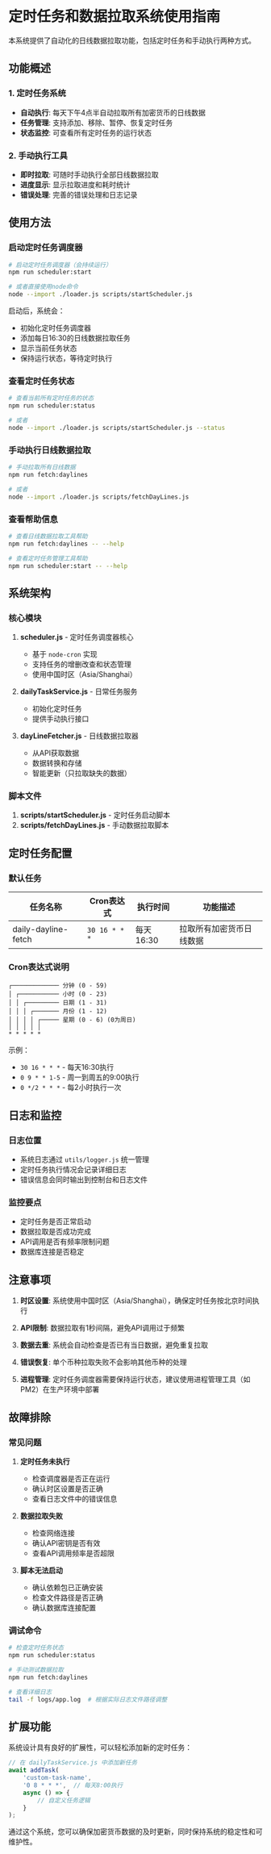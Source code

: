 # 定时任务和数据拉取系统使用指南

本系统提供了自动化的日线数据拉取功能，包括定时任务和手动执行两种方式。

## 功能概述

### 1. 定时任务系统
- **自动执行**: 每天下午4点半自动拉取所有加密货币的日线数据
- **任务管理**: 支持添加、移除、暂停、恢复定时任务
- **状态监控**: 可查看所有定时任务的运行状态

### 2. 手动执行工具
- **即时拉取**: 可随时手动执行全部日线数据拉取
- **进度显示**: 显示拉取进度和耗时统计
- **错误处理**: 完善的错误处理和日志记录

## 使用方法

### 启动定时任务调度器

```bash
# 启动定时任务调度器（会持续运行）
npm run scheduler:start

# 或者直接使用node命令
node --import ./loader.js scripts/startScheduler.js
```

启动后，系统会：
- 初始化定时任务调度器
- 添加每日16:30的日线数据拉取任务
- 显示当前任务状态
- 保持运行状态，等待定时执行

### 查看定时任务状态

```bash
# 查看当前所有定时任务的状态
npm run scheduler:status

# 或者
node --import ./loader.js scripts/startScheduler.js --status
```

### 手动执行日线数据拉取

```bash
# 手动拉取所有日线数据
npm run fetch:daylines

# 或者
node --import ./loader.js scripts/fetchDayLines.js
```

### 查看帮助信息

```bash
# 查看日线数据拉取工具帮助
npm run fetch:daylines -- --help

# 查看定时任务管理工具帮助
npm run scheduler:start -- --help
```

## 系统架构

### 核心模块

1. **scheduler.js** - 定时任务调度器核心
   - 基于 `node-cron` 实现
   - 支持任务的增删改查和状态管理
   - 使用中国时区（Asia/Shanghai）

2. **dailyTaskService.js** - 日常任务服务
   - 初始化定时任务
   - 提供手动执行接口

3. **dayLineFetcher.js** - 日线数据拉取器
   - 从API获取数据
   - 数据转换和存储
   - 智能更新（只拉取缺失的数据）

### 脚本文件

1. **scripts/startScheduler.js** - 定时任务启动脚本
2. **scripts/fetchDayLines.js** - 手动数据拉取脚本

## 定时任务配置

### 默认任务

| 任务名称 | Cron表达式 | 执行时间 | 功能描述 |
|---------|-----------|----------|----------|
| daily-dayline-fetch | `30 16 * * *` | 每天16:30 | 拉取所有加密货币日线数据 |

### Cron表达式说明

```
┌───────────── 分钟 (0 - 59)
│ ┌─────────── 小时 (0 - 23)
│ │ ┌───────── 日期 (1 - 31)
│ │ │ ┌─────── 月份 (1 - 12)
│ │ │ │ ┌───── 星期 (0 - 6) (0为周日)
│ │ │ │ │
* * * * *
```

示例：
- `30 16 * * *` - 每天16:30执行
- `0 9 * * 1-5` - 周一到周五的9:00执行
- `0 */2 * * *` - 每2小时执行一次

## 日志和监控

### 日志位置
- 系统日志通过 `utils/logger.js` 统一管理
- 定时任务执行情况会记录详细日志
- 错误信息会同时输出到控制台和日志文件

### 监控要点
- 定时任务是否正常启动
- 数据拉取是否成功完成
- API调用是否有频率限制问题
- 数据库连接是否稳定

## 注意事项

1. **时区设置**: 系统使用中国时区（Asia/Shanghai），确保定时任务按北京时间执行

2. **API限制**: 数据拉取有1秒间隔，避免API调用过于频繁

3. **数据去重**: 系统会自动检查是否已有当日数据，避免重复拉取

4. **错误恢复**: 单个币种拉取失败不会影响其他币种的处理

5. **进程管理**: 定时任务调度器需要保持运行状态，建议使用进程管理工具（如PM2）在生产环境中部署

## 故障排除

### 常见问题

1. **定时任务未执行**
   - 检查调度器是否正在运行
   - 确认时区设置是否正确
   - 查看日志文件中的错误信息

2. **数据拉取失败**
   - 检查网络连接
   - 确认API密钥是否有效
   - 查看API调用频率是否超限

3. **脚本无法启动**
   - 确认依赖包已正确安装
   - 检查文件路径是否正确
   - 确认数据库连接配置

### 调试命令

```bash
# 检查定时任务状态
npm run scheduler:status

# 手动测试数据拉取
npm run fetch:daylines

# 查看详细日志
tail -f logs/app.log  # 根据实际日志文件路径调整
```

## 扩展功能

系统设计具有良好的扩展性，可以轻松添加新的定时任务：

```javascript
// 在 dailyTaskService.js 中添加新任务
await addTask(
    'custom-task-name',
    '0 8 * * *',  // 每天8:00执行
    async () => {
        // 自定义任务逻辑
    }
);
```

通过这个系统，您可以确保加密货币数据的及时更新，同时保持系统的稳定性和可维护性。